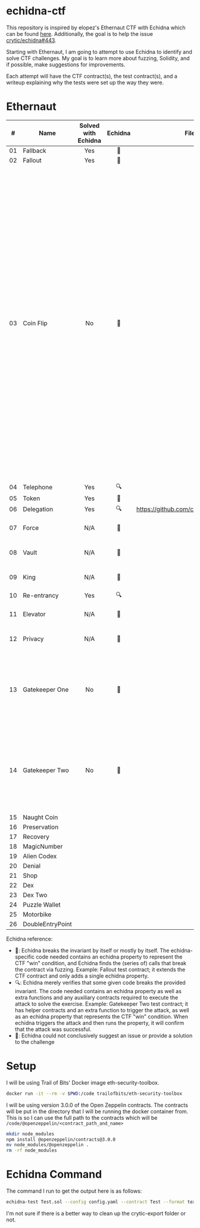 # echidna-ctf
This repository is inspired by elopez's Ethernaut CTF with Echidna which can be found [here](https://github.com/elopez/echidna-ethernaut).  Additionally, the goal is to help the issue [crytic/echidna#443](https://github.com/crytic/echidna/issues/433). 

Starting with Ethernaut, I am going to attempt to use Echidna to identify and solve CTF challenges. My goal is to learn more about fuzzing, Solidity, and if possible, make suggestions for improvements.

Each attempt will have the CTF contract(s), the test contract(s), and a writeup explaining why the tests were set up the way they were. 

# Ethernaut

| \#  | Name             | Solved with Echidna |     Echidna     | Filed Issue                                  | Notes                                                                                                                                                                                                                                                                                                                                                                                                                                                  |
| --- | ---------------- |:-------------------:|:---------------:| -------------------------------------------- | ------------------------------------------------------------------------------------------------------------------------------------------------------------------------------------------------------------------------------------------------------------------------------------------------------------------------------------------------------------------------------------------------------------------------------------------------------ |
| 01  | Fallback         |         Yes         |    :muscle:     |                                              |                                                                                                                                                                                                                                                                                                                                                                                                                                                        |
| 02  | Fallout          |         Yes         |    :muscle:     |                                              |                                                                                                                                                                                                                                                                                                                                                                                                                                                        |
| 03  | Coin Flip        |         No          | :no_entry_sign: |                                              | The fuzzer does potentially lead you down the right path for solving this issue as it does cause the invariant to fail on 10 consecutive tries with time/block delays. However, in my testing it does not help discern what delay will give consistent predictable results. One thing to note is that the solution to this problem is not using a delay but instead to use the block hash to determine if the coin flip result will be heads or tails. |
| 04  | Telephone        |         Yes         |      :mag:      |                                              |                                                                                                                                                                                                                                                                                                                                                                                                                                                        |
| 05  | Token            |         Yes         |    :muscle:     |                                              |                                                                                                                                                                                                                                                                                                                                                                                                                                                        |
| 06  | Delegation       |         Yes         |      :mag:      | https://github.com/crytic/echidna/issues/764 |                                                                                                                                                                                                                                                                                                                                                                                                                                                        |
| 07  | Force            |         N/A         | :no_entry_sign: |                                              | Not applicable to a fuzzer.                                                                                                                                                                                                                                                                                                                                                                                                                            |
| 08  | Vault            |         N/A         | :no_entry_sign: |                                              | Not applicable to a fuzzer.                                                                                                                                                                                                                                                                                                                                                                                                                            |
| 09  | King             |         N/A         | :no_entry_sign: |                                              | Not applicable to a fuzzer.                                                                                                                                                                                                                                                                                                                                                                                                                            |
| 10  | Re-entrancy      |         Yes         |      :mag:      |                                              |                                                                                                                                                                                                                                                                                                                                                                                                                                                        |
| 11  | Elevator         |         N/A         | :no_entry_sign: |                                              | Not applicable to a fuzzer.                                                                                                                                                                                                                                                                                                                                                                                                                            |
| 12  | Privacy          |         N/A         | :no_entry_sign: |                                              | Not applicable to a fuzzer.                                                                                                                                                                                                                                                                                                                                                                                                                            |
| 13  | Gatekeeper One   |         No          | :no_entry_sign: |                                              | For Echidna to break this contract, it would need to randomize the amount of gas being sent.                                                                                                                                                                                                                                                                                                                                                           |
| 14  | Gatekeeper Two   |         No          | :no_entry_sign: |                                              | For Echidna to be able to solve this challenge, it would have to be able to randomize the inputs for a constructor.                                                                                                                                                                                                                                                                                                                                    |
| 15  | Naught Coin      |                     |                 |                                              |                                                                                                                                                                                                                                                                                                                                                                                                                                                        |
| 16  | Preservation     |                     |                 |                                              |                                                                                                                                                                                                                                                                                                                                                                                                                                                        |
| 17  | Recovery         |                     |                 |                                              |                                                                                                                                                                                                                                                                                                                                                                                                                                                        |
| 18  | MagicNumber      |                     |                 |                                              |                                                                                                                                                                                                                                                                                                                                                                                                                                                        |
| 19  | Alien Codex      |                     |                 |                                              |                                                                                                                                                                                                                                                                                                                                                                                                                                                        |
| 20  | Denial           |                     |                 |                                              |                                                                                                                                                                                                                                                                                                                                                                                                                                                        |
| 21  | Shop             |                     |                 |                                              |                                                                                                                                                                                                                                                                                                                                                                                                                                                        |
| 22  | Dex              |                     |                 |                                              |                                                                                                                                                                                                                                                                                                                                                                                                                                                        |
| 23  | Dex Two          |                     |                 |                                              |                                                                                                                                                                                                                                                                                                                                                                                                                                                        |
| 24  | Puzzle Wallet    |                     |                 |                                              |                                                                                                                                                                                                                                                                                                                                                                                                                                                        |
| 25  | Motorbike        |                     |                 |                                              |                                                                                                                                                                                                                                                                                                                                                                                                                                                        |
| 26  | DoubleEntryPoint |                     |                 |                                              |                                                                                                                                                                                                                                                                                                                                                                                                                                                        |

Echidna reference:
 * :muscle:: Echidna breaks the invariant by itself or mostly by itself. The echidna-specific code needed contains an echidna property to represent the CTF "win" condition, and Echidna finds the (series of) calls that break the contract via fuzzing. Example: Fallout test contract; it extends the CTF contract and only adds a single echidna property.
 * :mag:: Echidna merely verifies that some given code breaks the provided invariant. The code needed contains an echidna property as well as extra functions and any auxiliary contracts required to execute the attack to solve the exercise. Example: Gatekeeper Two test contract; it has helper contracts and an extra function to trigger the attack, as well as an echidna property that represents the CTF "win" condition. When echidna triggers the attack and then runs the property, it will confirm that the attack was successful.
 * :no_entry_sign:: Echidna could not conclusively suggest an issue or provide a solution to the challenge



# Setup 
I will be using Trail of Bits' Docker image eth-security-toolbox.

```bash
docker run -it --rm -v $PWD:/code trailofbits/eth-security-toolbox
```

I will be using version 3.0.0 of the Open Zeppelin contracts. The contracts will be put in the directory that I will be running the docker container from. This is so I can use the full path to the contracts which will be `/code/@openzeppelin/<contract_path_and_name>`

```bash
mkdir node_modules
npm install @openzeppelin/contracts@3.0.0
mv node_modules/@openzeppelin .
rm -rf node_modules
```

# Echidna Command
The command I run to get the output here is as follows:
```bash
echidna-test Test.sol --config config.yaml --contract Test --format text | tee echidna-text-run.log && rm -rf crytic-export
```

I'm not sure if there is a better way to clean up the crytic-export folder or not. 